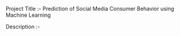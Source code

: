Project Title :-
    Prediction of Social Media Consumer Behavior using Machine Learning 

Description :-
 